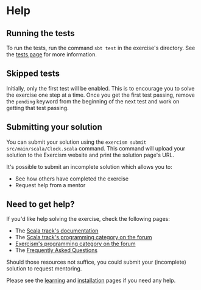 # Help

## Running the tests

To run the tests, run the command `sbt test` in the exercise's directory.
See the [tests page](https://exercism.org/docs/tracks/scala/tests) for more information.

## Skipped tests

Initially, only the first test will be enabled.
This is to encourage you to solve the exercise one step at a time.
Once you get the first test passing, remove the `pending` keyword from the beginning of the next test and work on getting that test passing.

## Submitting your solution

You can submit your solution using the `exercism submit src/main/scala/Clock.scala` command.
This command will upload your solution to the Exercism website and print the solution page's URL.

It's possible to submit an incomplete solution which allows you to:

- See how others have completed the exercise
- Request help from a mentor

## Need to get help?

If you'd like help solving the exercise, check the following pages:

- The [Scala track's documentation](https://exercism.org/docs/tracks/scala)
- The [Scala track's programming category on the forum](https://forum.exercism.org/c/programming/scala)
- [Exercism's programming category on the forum](https://forum.exercism.org/c/programming/5)
- The [Frequently Asked Questions](https://exercism.org/docs/using/faqs)

Should those resources not suffice, you could submit your (incomplete) solution to request mentoring.

Please see the [learning](https://exercism.org/docs/tracks/scala/learning) and [installation](https://exercism.org/docs/tracks/scala/installation) pages if you need any help.